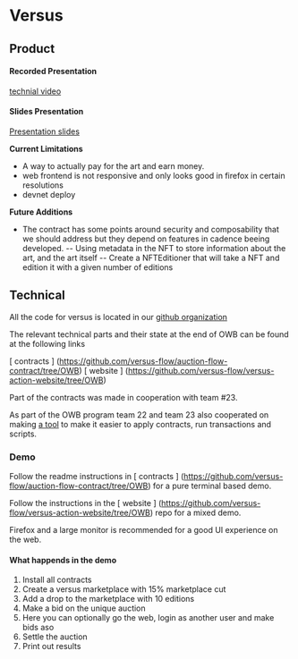 # Versus

## Product


#### Recorded Presentation

[technial video](https://www.dropbox.com/s/av2wjkv3xhiawkc/versus.mov?dl=0)

#### Slides Presentation

[Presentation slides](https://drive.google.com/file/d/1-Xq7C1EddjBRRxrKGXhEjH4TWSs6B6PQ/view?usp=sharing)

**Current Limitations**

- A way to actually pay for the art and earn money.
- web frontend is not responsive and only looks good in firefox in certain resolutions
- devnet deploy


**Future Additions**

- The contract has some points around security and composability that we should address but they depend on features in cadence beeing developed.
 -- Using metadata in the NFT to store information about the art, and the art itself
 -- Create a NFTEditioner that will take a NFT and edition it with a given number of editions

## Technical

All the code for versus is located in our [github organization](https://github.com/versus-flow)

The relevant technical parts and their state at the end of OWB can be found at the following links

[ contracts ] (https://github.com/versus-flow/auction-flow-contract/tree/OWB)
[ website ] (https://github.com/versus-flow/versus-action-website/tree/OWB)

Part of the contracts was made in cooperation with team #23.

As part of the OWB program team 22 and team 23 also cooperated on making [a tool](https://github.com/versus-flow/go-flow-tooling) to make it easier to apply contracts, run transactions and scripts. 

### Demo

Follow the readme instructions in 
[ contracts ] (https://github.com/versus-flow/auction-flow-contract/tree/OWB) for a pure terminal based demo. 

Follow the instructions in the 
[ website ] (https://github.com/versus-flow/versus-action-website/tree/OWB) repo for a mixed demo. 

Firefox and a large monitor is recommended for a good UI experience on the web.

#### What happends in the demo

1. Install all contracts
2. Create a versus marketplace with 15% marketplace cut
3. Add a drop to the marketplace with 10 editions
4. Make a bid on the unique auction
5. Here you can optionally go the web, login as another user and make bids aso
6. Settle the auction
7. Print out results


